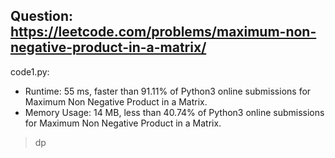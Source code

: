 ## Question: https://leetcode.com/problems/maximum-non-negative-product-in-a-matrix/

code1.py:
* Runtime: 55 ms, faster than 91.11% of Python3 online submissions for Maximum Non Negative Product in a Matrix.
* Memory Usage: 14 MB, less than 40.74% of Python3 online submissions for Maximum Non Negative Product in a Matrix.
> dp